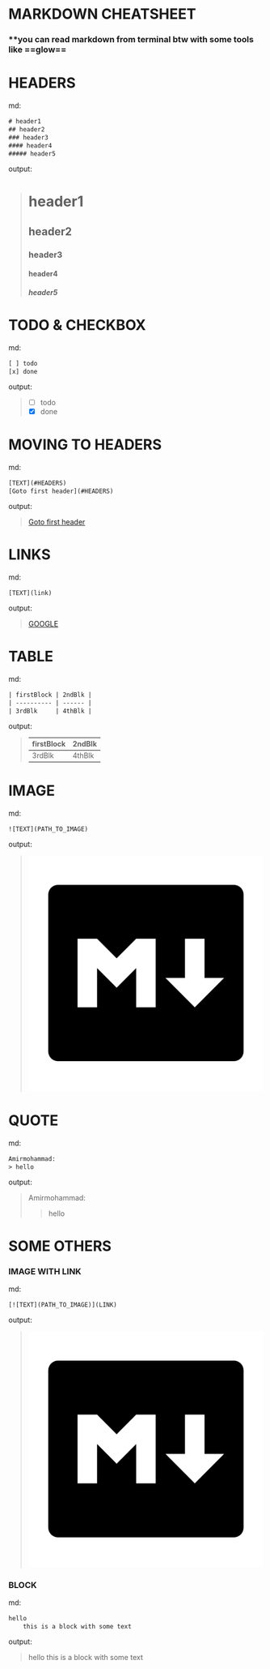 # MARKDOWN CHEATSHEET

### **you can read markdown from terminal btw with some tools like ==glow==

# HEADERS
md:
```
# header1
## header2
### header3
#### header4
##### header5
```
output:

> # header1
> ## header2
> ### header3
> #### header4
> ##### header5

# TODO & CHECKBOX
md:
```
[ ] todo 
[x] done 
```
output:

> - [ ] todo 
> - [x] done

# MOVING TO HEADERS
md:
```
[TEXT](#HEADERS)
[Goto first header](#HEADERS)
``` 
output:
> [Goto first header](#HEADERS)

# LINKS
md:
```
[TEXT](link)
```
output:
> [GOOGLE](https://google.com)

# TABLE
md:
```
| firstBlock | 2ndBlk |
| ---------- | ------ |
| 3rdBlk     | 4thBlk |
```
output:
> | firstBlock | 2ndBlk |
> | ---------- | ------ |
> | 3rdBlk     | 4thBlk |

# IMAGE 
md:
```
![TEXT](PATH_TO_IMAGE)
```
output:
> ![markDownLogo](./markdown.png)

# QUOTE
md:
```
Amirmohammad:
> hello
```
output:
> Amirmohammad:
> > hello

# SOME OTHERS
### IMAGE WITH LINK 
md: 
```
[![TEXT](PATH_TO_IMAGE)](LINK)
```
output:
> [![MDLOGO](./markdown.png)](https://github.com/am-shm/toolBox/tree/main/MarkDown_Cheatsheet)

### BLOCK
md:
```
hello
	this is a block with some text
```
output:
> hello
>	this is a block with some text
